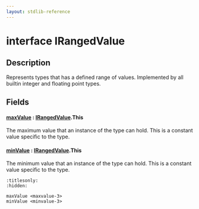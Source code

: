```yaml
---
layout: stdlib-reference
---
```


# interface IRangedValue

## Description

Represents types that has a defined range of values.
Implemented by all builtin integer and floating point types.


## Fields

####  <a id="decl-maxValue"></a>[maxValue]() : [IRangedValue](index)\.This
The maximum value that an instance of the type can hold.
This is a constant value specific to the type.

####  <a id="decl-minValue"></a>[minValue]() : [IRangedValue](index)\.This
The minimum value that an instance of the type can hold.
This is a constant value specific to the type.



```{toctree}
:titlesonly:
:hidden:

maxValue <maxvalue-3>
minValue <minvalue-3>
```
